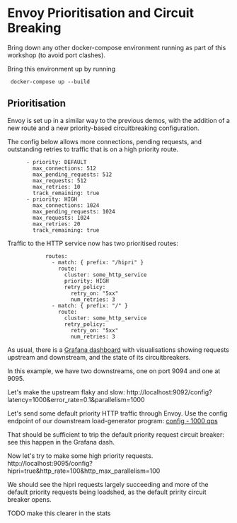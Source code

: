 # Envoy Prioritisation and Circuit Breaking

Bring down any other docker-compose environment running as part of this workshop (to avoid port clashes).

Bring this environment up by running 

```
 docker-compose up --build
```

## Prioritisation

Envoy is set up in a similar way to the previous demos, with the addition of a new route and a new priority-based
circuitbreaking configuration.



The config below allows more connections, pending requests, and outstanding retries to traffic that is 
on a high priority route.

```
      - priority: DEFAULT
        max_connections: 512
        max_pending_requests: 512
        max_requests: 512
        max_retries: 10
        track_remaining: true
      - priority: HIGH
        max_connections: 1024
        max_pending_requests: 1024
        max_requests: 1024
        max_retries: 20
        track_remaining: true
```

Traffic to the HTTP service now has two prioritised routes:

```
            routes:
              - match: { prefix: "/hipri" }
                route:  
                  cluster: some_http_service 
                  priority: HIGH
                  retry_policy:
                    retry_on: "5xx"
                    num_retries: 3
              - match: { prefix: "/" }
                route:  
                  cluster: some_http_service 
                  retry_policy:
                    retry_on: "5xx"
                    num_retries: 3
```



As usual, there is a [Grafana dashboard](http://localhost:3000/d/workshop/load-management-workshop?orgId=1&refresh=5s) with visualisations showing requests upstream and downstream, and the state of its circuitbreakers.

In this example, we have two downstreams, one on port 9094 and one at 9095.

Let's make the upstream flaky and slow: http://localhost:9092/config?latency=1000&error_rate=0.1&parallelism=1000

Let's send some default priority HTTP traffic through Envoy.
Use the config endpoint of our downstream load-generator program: [config - 1000 qps](http://localhost:9094/config?http_rate=1000&http_max_parallelism=1000)

That should be sufficient to trip the default priority request circuit breaker: see this happen in the Grafana dash.

Now let's try to make some high priority requests. http://localhost:9095/config?hipri=true&http_rate=100&http_max_parallelism=100

We should see the hipri requests largely succeeding and more of the default priority requests being loadshed, as the default pririty circuit breaker opens.

TODO make this clearer in the stats
